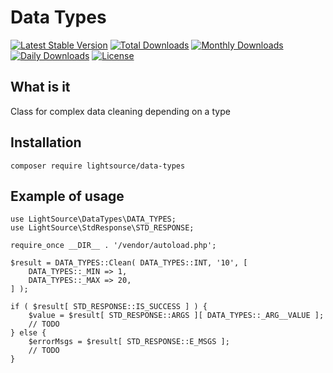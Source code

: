 # Data Types
[![Latest Stable Version](https://poser.pugx.org/lightsource/data-types/v)](//packagist.org/packages/lightsource/data-types)
[![Total Downloads](https://poser.pugx.org/lightsource/data-types/downloads)](//packagist.org/packages/lightsource/data-types)
[![Monthly Downloads](https://poser.pugx.org/lightsource/data-types/d/monthly)](//packagist.org/packages/lightsource/data-types)
[![Daily Downloads](https://poser.pugx.org/lightsource/data-types/d/daily)](//packagist.org/packages/lightsource/data-types)
[![License](https://poser.pugx.org/lightsource/data-types/license)](//packagist.org/packages/lightsource/data-types)

## What is it
Class for complex data cleaning depending on a type

## Installation
```
composer require lightsource/data-types
```

## Example of usage

```
use LightSource\DataTypes\DATA_TYPES;
use LightSource\StdResponse\STD_RESPONSE;

require_once __DIR__ . '/vendor/autoload.php';

$result = DATA_TYPES::Clean( DATA_TYPES::INT, '10', [
	DATA_TYPES::_MIN => 1,
	DATA_TYPES::_MAX => 20,
] );

if ( $result[ STD_RESPONSE::IS_SUCCESS ] ) {
	$value = $result[ STD_RESPONSE::ARGS ][ DATA_TYPES::_ARG__VALUE ];
	// TODO
} else {
	$errorMsgs = $result[ STD_RESPONSE::E_MSGS ];
	// TODO
}
```
